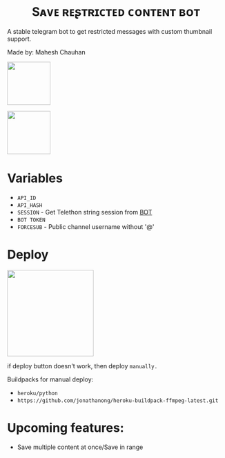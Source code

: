 <h1 align="center">
  <b>Sᴀᴠᴇ ʀᴇʂᴛʀɪᴄᴛᴇᴅ ᴄᴏɴᴛᴇɴᴛ ʙᴏᴛ</b>
</h1> 

A stable telegram bot to get restricted messages with custom thumbnail support. 

Made by: Mahesh Chauhan

<p><a href="https://t.me/MaheshChauhan"> <img src="https://img.shields.io/badge/Telegram-white?style=for-the-badge&logo=telegram&logoColor=blue" width="100""/></a></p>

<p><a href="https://t.me/TeamDrone"> <img src="https://img.shields.io/badge/Support-white?style=for-the-badge&logo=telegram&logoColor=blue" width="100""/></a></p>
  
# Variables

- `API_ID`
- `API_HASH`
- `SESSION` - Get Telethon string session from [BOT](https://t.me/SessionStringGeneratorZBot) 
- `BOT TOKEN` 
- `FORCESUB` - Public channel username without '@'
  
# Deploy

<p><a href="https://heroku.com/deploy"> <img src="https://img.shields.io/badge/Deploy%20To%20Heroku-white?style=for-the-badge&logo=heroku&logoColor=blue" width="200""/></a></p>

if deploy button doesn't work, then deploy `manually.`

Buildpacks for manual deploy:

- `heroku/python`
- `https://github.com/jonathanong/heroku-buildpack-ffmpeg-latest.git`

# Upcoming features:

- Save multiple content at once/Save in range
